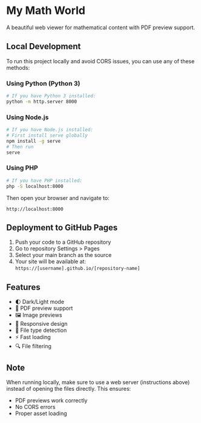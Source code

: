 # My Math World

A beautiful web viewer for mathematical content with PDF preview support.

## Local Development

To run this project locally and avoid CORS issues, you can use any of these methods:

### Using Python (Python 3)
```bash
# If you have Python 3 installed:
python -m http.server 8000
```

### Using Node.js
```bash
# If you have Node.js installed:
# First install serve globally
npm install -g serve
# Then run
serve
```

### Using PHP
```bash
# If you have PHP installed:
php -S localhost:8000
```

Then open your browser and navigate to:
```
http://localhost:8000
```

## Deployment to GitHub Pages

1. Push your code to a GitHub repository
2. Go to repository Settings > Pages
3. Select your main branch as the source
4. Your site will be available at: `https://[username].github.io/[repository-name]`

## Features

- 🌓 Dark/Light mode
- 📄 PDF preview support
- 🖼️ Image previews
- 📱 Responsive design
- 🎯 File type detection
- ⚡ Fast loading
- 🔍 File filtering

## Note

When running locally, make sure to use a web server (instructions above) instead of opening the files directly. This ensures:
- PDF previews work correctly
- No CORS errors
- Proper asset loading